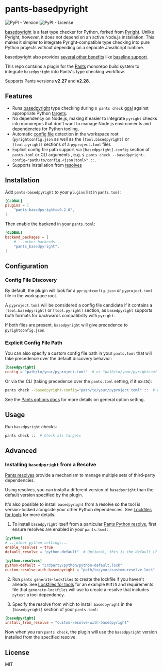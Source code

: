 # pants-basedpyright

![PyPI - Version](https://img.shields.io/pypi/v/pants-basedpyright)
![PyPI - License](https://img.shields.io/pypi/l/pants-basedpyright)


[basedpyright](https://docs.basedpyright.com/latest/) is a fast type checker for Python, forked from [Pyright](https://github.com/microsoft/pyright).
Unlike Pyright, however, it does not depend on an active Node.js installation. This makes it simpler to integrate Pyright-compatible type checking into pure Python projects without
depending on a separate JavaScript runtime.

basedpyright also provides [several other benefits](https://docs.basedpyright.com/latest/benefits-over-pyright/better-defaults/)
like [baseline support](https://docs.basedpyright.com/latest/benefits-over-pyright/baseline/).

This repo contains a plugin for the [Pants](https://www.pantsbuild.org/) monorepo build system to integrate `basedpyright`
into Pants's type checking workflow.

Supports Pants versions **v2.27** and **v2.28**.

## Features

- Runs [basedpyright](https://docs.basedpyright.com/latest/) type checking during `$ pants check` [goal](https://www.pantsbuild.org/stable/docs/using-pants/key-concepts/goals) against appropriate Python [targets](https://www.pantsbuild.org/stable/docs/using-pants/key-concepts/targets-and-build-files).
- No dependency on Node.js, making it easier to integrate `pyright` checks into monorepos that don't want to manage Node.js environments and dependencies for Python tooling.
- Automatic [config file](https://docs.basedpyright.com/latest/configuration/config-files/) detection in the workspace root (`pyrightconfig.json` as well as the `[tool.basedpyright]` or `[tool.pyright]` sections of a `pyproject.toml` file).
- Explicit config file path support via `[basedpyright].config` section of `pants.toml` or CLI arguments , e.g. `$ pants check --basedpyright-config="path/to/config.<json|toml>" ::`.
- Supports installation from [resolves](https://www.pantsbuild.org/stable/docs/python/overview/lockfiles#getting-started-with-resolves)

## Installation

Add `pants-basedpyright` to your `plugins` list in `pants.toml`:

```toml
[GLOBAL]
plugins = [
    "pants-basedpyright==0.2.0",
]
```

Then enable the backend in your `pants.toml`:

```toml
[GLOBAL]
backend_packages = [
    # ...other backends...
    "pants_basedpyright",
]
```

## Configuration

### Config File Discovery

By default, the plugin will look for a `pyrightconfig.json` or `pyproject.toml` file in the workspace root.

A `pyproject.toml` will be considered a config file candidate if it contains a `[tool.basedpyright]` or `[tool.pyright]` section,
as `basedpyright` supports both formats for backwards compatibility with `pyright`.

If both files are present, `basedpyright` will give precedence to `pyrightconfig.json`.

### Explicit Config File Path

You can also specify a custom config file path in your `pants.toml` that will take precedence over the default discovery behavior:

```toml
[basedpyright]
config = "path/to/your/pyproject.toml"  # or "path/to/your/pyrightconfig.json"
```

Or via the CLI (taking precedence over the `pants.toml` setting, if it exists):

```bash
pants check --basedpyright-config="path/to/your/pyproject.toml" ::  # or "path/to/your/pyrightconfig.json"
```

See the [Pants options docs](https://www.pantsbuild.org/stable/docs/using-pants/key-concepts/options#setting-options) for more details on general option setting.

## Usage

Run `basedpyright` checks:

```bash
pants check ::  # Check all targets
```

## Advanced

### Installing `basedpyright` from a Resolve

[Pants resolves](https://www.pantsbuild.org/stable/docs/python/overview/lockfiles#getting-started-with-resolves) provide a mechanism to manage multiple sets of
third-party dependencies.

Using resolves, you can install a different version of `basedpyright` than the default version specified by the plugin.

It's also possible to install `basedpyright` from a resolve so the tool is version-locked alongside your other Python dependencies.
See [Lockfiles for tools](https://www.pantsbuild.org/stable/docs/python/overview/lockfiles#lockfiles-for-tools) for more details.

1. To install `basedpyright` itself from a particular [Pants Python resolve](https://www.pantsbuild.org/stable/docs/python/overview/lockfiles#getting-started-with-resolves),
first ensure resolves are enabled in your `pants.toml`:

```toml
[python]
# ...other python settings...
enable_resolves = true
default_resolve = "python-default"  # Optional, this is the default if not set

[python.resolves]
python-default = "3rdparty/python/python-default.lock"
custom-resolve-with-basedpyright = "path/to/your/custom-resolve.lock"
```

2. Run `pants generate-lockfiles` to create the lockfile if you haven't already. See [Lockfiles for tools](https://www.pantsbuild.org/stable/docs/python/overview/lockfiles#lockfiles-for-tools)
for an example `BUILD` and requirements file that `generate-lockfiles` will use to create a resolve that includes `pytest` a tool dependency.

3. Specify the resolve from which to install `basedpyright` in the `[basedpyright]` section of your `pants.toml`:

```toml
[basedpyright]
install_from_resolve = "custom-resolve-with-basedpyright"
```

Now when you run `pants check`, the plugin will use the `basedpyright` version installed from the specified resolve.

## License

MIT
